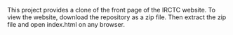 This project provides a clone of the front page of the IRCTC website.
To view the website, download the repository as a zip file.
Then extract the zip file and open index.html on any browser.

